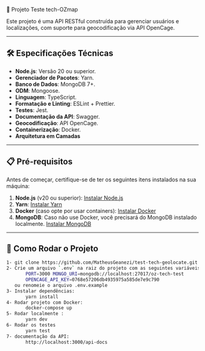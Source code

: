 🌟 Projeto Teste tech-OZmap

Este projeto é uma API RESTful construída para gerenciar usuários e localizações, com suporte para geocodificação via API OpenCage.

---

## 🛠 **Especificações Técnicas**

- **Node.js**: Versão 20 ou superior.
- **Gerenciador de Pacotes**: Yarn.
- **Banco de Dados**: MongoDB 7+.
- **ODM**: Mongoose.
- **Linguagem**: TypeScript.
- **Formatação e Linting**: ESLint + Prettier.
- **Testes**: Jest.
- **Documentação da API**: Swagger.
- **Geocodificação**: API OpenCage.
- **Containerização**: Docker.
- **Arquitetura em Camadas**

---

## 📋 **Pré-requisitos**

Antes de começar, certifique-se de ter os seguintes itens instalados na sua máquina:

1. **Node.js** (v20 ou superior): [Instalar Node.js](https://nodejs.org/)
2. **Yarn**: [Instalar Yarn](https://yarnpkg.com/getting-started/install)
3. **Docker** (caso opte por usar containers): [Instalar Docker](https://www.docker.com/)
4. **MongoDB**: Caso não use Docker, você precisará do MongoDB instalado localmente. [Instalar MongoDB](https://www.mongodb.com/)

---

## 🚀 **Como Rodar o Projeto**

```bash
1- git clone https://github.com/MatheusGeanezi/test-tech-geolocate.git
2- Crie um arquivo `.env` na raiz do projeto com as seguintes variáveis:
       PORT=3000 MONGO_URI=mongodb://localhost:27017/oz-tech-test
       OPENCAGE_API_KEY=0768e57206db4935975a585de7e9c790
   ou renomeie o arquivo .env.example
3- Instalar dependências:
       yarn install
4- Rodar projeto com Docker:
       docker-compose up
5- Rodar localmente :
       yarn dev
6- Rodar os testes
       yarn test
7- documentação da API:
       http://localhost:3000/api-docs


```
